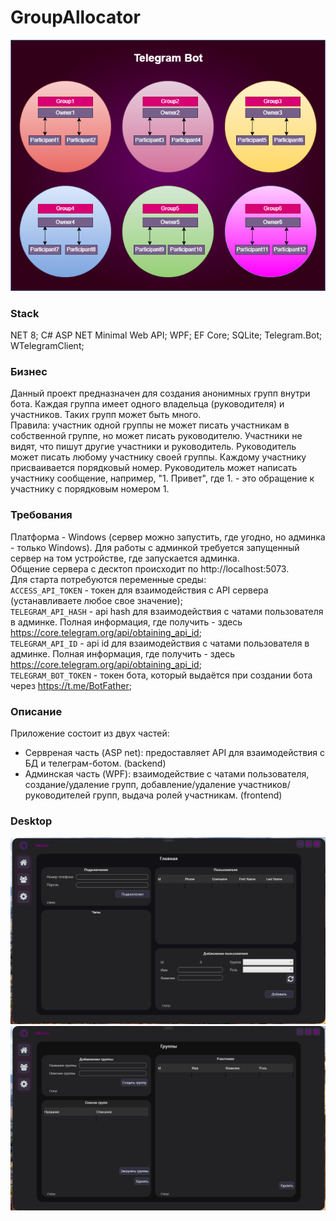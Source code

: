 # GroupAllocator
![Screenshot](Diagram.drawio.png)  
### Stack  
NET 8; C# ASP NET Minimal Web API; WPF; EF Core; SQLite; Telegram.Bot; WTelegramClient;
### Бизнес  
Данный проект предназначен для создания анонимных групп внутри бота. Каждая группа имеет одного владельца (руководителя) и участников. Таких групп может быть много.  
Правила: участник одной группы не может писать участникам в собственной группе, но может писать руководителю. Участники не видят, что пишут другие участники и руководитель. Руководитель может писать любому участнику своей группы. Каждому участнику присваивается порядковый номер. Руководитель может написать участнику сообщение, например, "1. Привет", где 1. - это обращение к участнику с порядковым номером 1.
### Требования
Платформа - Windows (сервер можно запустить, где угодно, но админка - только Windows). Для работы с админкой требуется запущенный сервер на том устройстве, где запускается админка.  
Общение сервера с десктоп происходит по http://localhost:5073.  
Для старта потребуются переменные среды:  
`ACCESS_API_TOKEN` - токен для взаимодействия с API сервера (устанавливаете любое свое значение);  
`TELEGRAM_API_HASH` - api hash для взаимодействия с чатами пользователя в админке. Полная информация, где получить - здесь https://core.telegram.org/api/obtaining_api_id;  
`TELEGRAM_API_ID` - api id для взаимодействия с чатами пользователя в админке. Полная информация, где получить - здесь https://core.telegram.org/api/obtaining_api_id;  
`TELEGRAM_BOT_TOKEN` - токен бота, который выдаётся при создании бота через https://t.me/BotFather;  
### Описание  
Приложение состоит из двух частей:  
- Сервреная часть (ASP net): предоставляет API для взаимодействия с БД и телеграм-ботом. (backend)
- Админская часть (WPF): взаимодействие с чатами пользователя, создание/удаление групп, добавление/удаление участников/руководителей групп, выдача ролей участникам. (frontend)  
### Desktop
![UI_Admin_1](UIAdmin1.png)  
![UI_Admin_2](UIAdmin2.png)  
